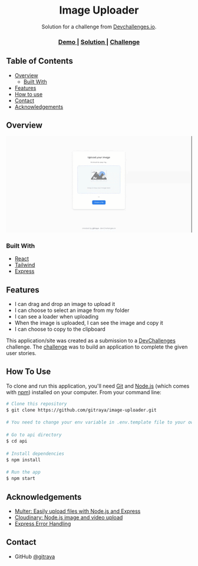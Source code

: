 <h1 align="center">Image Uploader</h1>

<div align="center">
   Solution for a challenge from  <a href="http://devchallenges.io" target="_blank">Devchallenges.io</a>.
</div>

<div align="center">
  <h3>
    <a href="https://gitraya-image-uploader.herokuapp.com">
      Demo
    </a>
    <span> | </span>
    <a href="https://github.com/gitraya/image-uploader">
      Solution
    </a>
    <span> | </span>
    <a href="https://devchallenges.io/challenges/O2iGT9yBd6xZBrOcVirx">
      Challenge
    </a>
  </h3>
</div>

## Table of Contents

- [Overview](#overview)
  - [Built With](#built-with)
- [Features](#features)
- [How to use](#how-to-use)
- [Contact](#contact)
- [Acknowledgements](#acknowledgements)

## Overview

![Alt Text](https://github.com/gitraya/image-uploader/blob/master/public/overview.gif)

### Built With

- [React](https://reactjs.org/)
- [Tailwind](https://tailwindcss.com/)
- [Express](https://expressjs.com/)

## Features

- I can drag and drop an image to upload it
- I can choose to select an image from my folder
- I can see a loader when uploading
- When the image is uploaded, I can see the image and copy it
- I can choose to copy to the clipboard

This application/site was created as a submission to a [DevChallenges](https://devchallenges.io/challenges) challenge. The [challenge](https://devchallenges.io/challenges/O2iGT9yBd6xZBrOcVirx) was to build an application to complete the given user stories.

## How To Use

To clone and run this application, you'll need [Git](https://git-scm.com) and [Node.js](https://nodejs.org/en/download/) (which comes with [npm](http://npmjs.com)) installed on your computer. From your command line:

```bash
# Clone this repository
$ git clone https://github.com/gitraya/image-uploader.git

# You need to change your env variable in .env.template file to your own

# Go to api directory
$ cd api

# Install dependencies
$ npm install

# Run the app
$ npm start
```

## Acknowledgements

- [Multer: Easily upload files with Node.js and Express](https://blog.logrocket.com/multer-nodejs-express-upload-file/)
- [Cloudinary: Node.js image and video upload](https://cloudinary.com/documentation/node_image_and_video_upload)
- [Express Error Handling](https://expressjs.com/en/guide/error-handling.html)

## Contact

- GitHub [@gitraya](https://github.com/gitraya)
